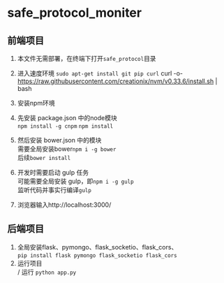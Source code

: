 # safe_protocol_moniter
## 前端项目
1. 本文件无需部署，在终端下打开`safe_protocol`目录
2. 进入速度环境
`sudo apt-get install git pip curl`
curl  -o- https://raw.githubusercontent.com/creationix/nvm/v0.33.6/install.sh | bash

2. 安装npm环境

3. 先安装 package.json 中的node模块<br>
   `npm install -g cnpm`
   `npm install`
4. 然后安装 bower.json 中的模块<br>
   需要全局安装bower`npm i -g bower`<br>
   后续`bower install`
5. 开发时需要启动 gulp 任务<br>
   可能需要全局安装 gulp，即`npm i -g gulp`<br>
   监听代码并事实行编译`gulp`
6. 浏览器输入http://localhost:3000/ 
## 后端项目
1. 全局安装flask、pymongo、flask_socketio、flask_cors、<br>
`pip install flask pymongo flask_socketio flask_cors`
2. 运行项目<br>/
运行 `python app.py`


